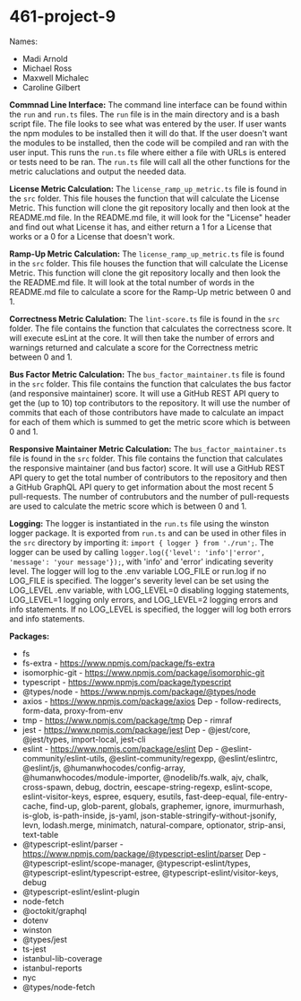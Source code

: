 # 461-project-9
Names: 
- Madi Arnold
- Michael Ross
- Maxwell Michalec
- Caroline Gilbert

**Commnad Line Interface:**
The command line interface can be found within the `run` and `run.ts` files.  The `run` file is in the main directory and is a bash script file.  The file looks to see what was entered by the user.  If user wants the npm modules to be installed then it will do that.  If the user doesn't want the modules to be installed, then the code will be compiled and ran with the user input.  This runs the `run.ts` file where either a file with URLs is entered or tests need to be ran.  The `run.ts` file will call all the other functions for the metric caluclations and output the needed data.  

**License Metric Calculation:**
The `license_ramp_up_metric.ts` file is found in the `src` folder.  This file houses the function that will calculate the License Metric.  This function will clone the git repository locally and then look at the README.md file.  In the README.md file, it will look for the "License" header and find out what License it has, and either return a 1 for a License that works or a 0 for a License that doesn't work. 

**Ramp-Up Metric Calculation:**
The `license_ramp_up_metric.ts` file is found in the `src` folder.  This file houses the function that will calculate the License Metric.  This function will clone the git repository locally and then look the the README.md file.  It will look at the total number of words in the README.md file to calculate a score for the Ramp-Up metric between 0 and 1.

**Correctness Metric Calulation:**
The `lint-score.ts` file is found in the `src` folder. The file contains the function that calculates the correctness score. It will execute esLint at the core. It will then take the number of errors and warnings returned and calculate a score for the Correctness metric between 0 and 1.

**Bus Factor Metric Calculation:**
The `bus_factor_maintainer.ts` file is found in the `src` folder. This file contains the function that calculates the bus factor (and responsive maintainer) score. It will use a GitHub REST API query to get the (up to 10) top contributors to the repository. It will use the number of commits that each of those contributors have made to calculate an impact for each of them which is summed to get the metric score which is between 0 and 1.

**Responsive Maintainer Metric Calculation:**
The `bus_factor_maintainer.ts` file is found in the `src` folder. This file contains the function that calculates the responsive maintainer (and bus factor) score. It will use a GitHub REST API query to get the total number of contributors to the repository and then a GitHub GraphQL API query to get information about the most recent 5 pull-requests. The number of contrubutors and the number of pull-requests are used to calculate the metric score which is between 0 and 1.

**Logging:**
The logger is instantiated in the `run.ts` file using the winston logger package. It is exported from `run.ts` and can be used in other files in the `src` directory by importing it: `import { logger } from './run';`. The logger can be used by calling `logger.log({'level': 'info'|'error', 'message': 'your message'});`, with 'info' and 'error' indicating severity level. The logger will log to the .env variable LOG_FILE or run.log if no LOG_FILE is specified. The logger's severity level can be set using the LOG_LEVEL .env variable, with LOG_LEVEL=0 disabling logging statements, LOG_LEVEL=1 logging only errors, and LOG_LEVEL=2 logging errors and info statements. If no LOG_LEVEL is specified, the logger will log both errors and info statements.

**Packages:**
- fs
- fs-extra - https://www.npmjs.com/package/fs-extra
- isomorphic-git - https://www.npmjs.com/package/isomorphic-git
- typescript - https://www.npmjs.com/package/typescript
- @types/node - https://www.npmjs.com/package/@types/node
- axios - https://www.npmjs.com/package/axios
    Dep - follow-redirects, form-data, proxy-from-env
- tmp - https://www.npmjs.com/package/tmp
    Dep - rimraf
- jest - https://www.npmjs.com/package/jest
    Dep - @jest/core, @jest/types, import-local, jest-cli
- eslint - https://www.npmjs.com/package/eslint
    Dep - @eslint-community/eslint-utils, @eslint-community/regexpp, @eslint/eslintrc, @eslint/js, @humanwhocodes/config-array, @humanwhocodes/module-importer, @nodelib/fs.walk, ajv, chalk, cross-spawn, debug, doctrin, eescape-string-regexp, eslint-scope, eslint-visitor-keys, espree, esquery, esutils, fast-deep-equal, file-entry-cache, find-up, glob-parent, globals, graphemer, ignore, imurmurhash, is-glob, is-path-inside, js-yaml, json-stable-stringify-without-jsonify, levn, lodash.merge, minimatch, natural-compare, optionator, strip-ansi, text-table
- @typescript-eslint/parser - https://www.npmjs.com/package/@typescript-eslint/parser
    Dep - @typescript-eslint/scope-manager, @typescript-eslint/types, @typescript-eslint/typescript-estree, @typescript-eslint/visitor-keys, debug
- @typescript-eslint/eslint-plugin
- node-fetch
- @octokit/graphql
- dotenv
- winston
- @types/jest
- ts-jest
- istanbul-lib-coverage
- istanbul-reports
- nyc
- @types/node-fetch


